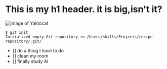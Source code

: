 # This is my h1 header. it is big,isn't it?
![Image of Yaktocat](https://octodex.github.com/images/yaktocat.png)
```
$ git init
Initialized empty Git repository in /Users/skills/Projects/recipe-repository/.git/
```
- [] do a thing I have to do
- [] clean my room
- [] finally study AI
